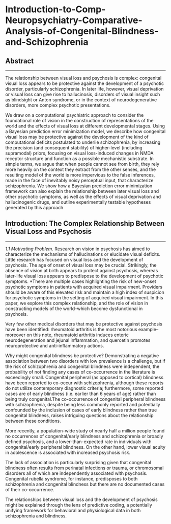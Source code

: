 # Introduction-to-Comp-Neuropsychiatry-Comparative-Analysis-of-Congenital-Blindness-and-Schizophrenia


## Abstract
_________________________________________________________
The relationship between visual loss and psychosis is complex: congenital visual loss appears to be protective against the development of a psychotic disorder, particularly schizophrenia. In later life, however, visual deprivation or visual loss can give rise to hallucinosis, disorders of visual insight such as blindsight or Anton syndrome, or in the context of neurodegenerative disorders, more complex psychotic presentations. 

We draw on a computational psychiatric approach to consider the foundational role of vision in the construction of representations of the world and the effects of visual loss at different developmental stages. Using a Bayesian prediction error minimization model, we describe how congenital visual loss may be protective against the development of the kind of computational deficits postulated to underlie schizophrenia, by increasing the precision (and consequent stability) of higher-level (including supramodal) priors, focusing on visual loss-induced changes in NMDA receptor structure and function as a possible mechanistic substrate. In simple terms, we argue that when people cannot see from birth, they rely more heavily on the context they extract from the other senses, and the resulting model of the world is more impervious to the false inferences, made in the face of inevitably noisy perceptual input, that characterize schizophrenia. We show how a Bayesian prediction error minimization framework can also explain the relationship between later visual loss and other psychotic symptoms, as well as the effects of visual deprivation and hallucinogenic drugs, and outline experimentally testable hypotheses generated by this approach

## Introduction: The Complex Relationship Between Visual Loss and Psychosis
_________________________________________________________
*1.1 Motivating Problem.* Research on vision in psychosis has aimed to characterize the mechanisms of hallucinations or elucidate visual deficits. Little research has focused on visual loss and the development of psychosis. The age of onset of visual loss may be crucial. Strikingly, the absence of vision at birth appears to protect against psychosis, whereas later-life visual loss appears to predispose to the development of psychotic symptoms. *There are multiple cases highlighting the risk of new-onset psychotic symptoms in patients with acquired visual impairment. Providers should be aware of this elevated risk and maintain a high index of suspicion for psychotic symptoms in the setting of acquired visual impairment. In this paper, we explore this complex relationship, and the role of vision in constructing models of the world–which become dysfunctional in psychosis. 

Very few other medical disorders that may be protective against psychosis have been identified: rheumatoid arthritis is the most notorious example– moreover on this note, rheumatoid arthritis induces enteric neurodegeneration and jejunal inflammation, and quercetin promotes neuroprotective and anti-inflammatory actions.



 Why might congenital blindness be protective? Demonstrating a negative association between two disorders with low prevalence is a challenge, but if the risk of schizophrenia and congenital blindness were independent, the probability of not finding any cases of co-occurrence in the literature is exceedingly small. Congenital peripheral (as opposed to cortical) blindness have been reported to co-occur with schizophrenia, although these reports do not utilize contemporary diagnostic criteria; furthermore, some reported cases are of early blindness (i.e. earlier than 6 years of age) rather than being truly congenital.The co-occurrence of congenital peripheral blindness with schizophrenia, despite being less commonly reported and potentially confounded by the inclusion of cases of early blindness rather than true congenital blindness, raises intriguing questions about the relationship between these conditions. 

More recently, a population-wide study of nearly half a million people found no occurrences of congenital/early blindness and schizophrenia or broadly defined psychosis, and a lower-than-expected rate in individuals with congenital/early peripheral blindness. On the other hand, lower visual acuity in adolescence is associated with increased psychosis risk. 

The lack of association is particularly surprising given that congenital blindness often results from perinatal infections or trauma, or chromosomal disorders all of which are independently associated with psychosis. Congenital rubella syndrome, for instance, predisposes to both schizophrenia and congenital blindness but there are no documented cases of their co-occurrence.

The relationships between visual loss and the development of psychosis might be explained through the lens of predictive coding, a potentially unifying framework for behavioral and physiological data in both schizophrenia and blindness.

